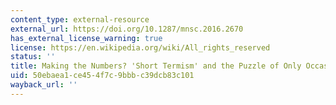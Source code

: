 ```yaml
---
content_type: external-resource
external_url: https://doi.org/10.1287/mnsc.2016.2670
has_external_license_warning: true
license: https://en.wikipedia.org/wiki/All_rights_reserved
status: ''
title: Making the Numbers? 'Short Termism' and the Puzzle of Only Occasional Disaster
uid: 50ebaea1-ce45-4f7c-9bbb-c39dcb83c101
wayback_url: ''
---
```

